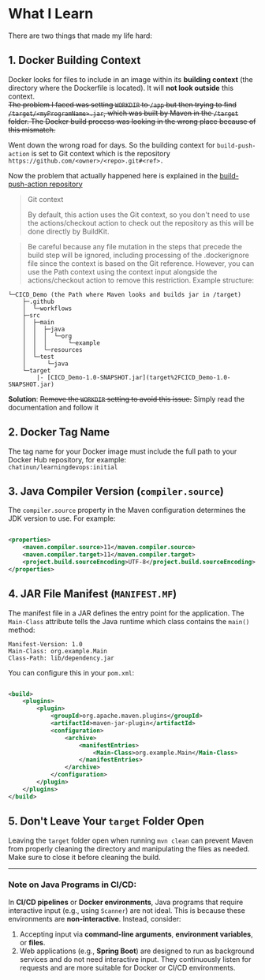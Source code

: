 # What I Learn

There are two things that made my life hard:

## 1. Docker Building Context

Docker looks for files to include in an image within its **building context** (the directory where the Dockerfile is
located). It will **not look outside** this context.  
~~The problem I faced was setting `WORKDIR` to `/app` but then trying to find `/target/<myProgramName>.jar`, which was
built by Maven in the `/target` folder. The Docker build process was looking in the wrong place because of this
mismatch.~~

Went down the wrong road for days. So the building context for `build-push-action` is set to Git context which is the
repository `https://github.com/<owner>/<repo>.git#<ref>.`

Now the problem that actually happened here is explained in the [build-push-action repository](www.google.com)
> Git context
>
>By default, this action uses the Git context, so you don't need to use the actions/checkout action to check out the
> repository as this will be done directly by BuildKit.



> Be careful because any file mutation in the steps that precede the build step will be ignored, including processing of
> the .dockerignore file since the context is based on the Git reference. However, you can use the Path context using
> the
> context input alongside the actions/checkout action to remove this restriction.
> Example structure:

```
└─CICD_Demo (the Path where Maven looks and builds jar in /target)
    ├─.github
    │  └─workflows
    ├─src
    │  ├─main
    │  │  ├─java
    │  │  │  └─org
    │  │  │      └─example
    │  │  └─resources
    │  └─test
    │      └─java
    └─target
        |- [CICD_Demo-1.0-SNAPSHOT.jar](target%2FCICD_Demo-1.0-SNAPSHOT.jar)
```

**Solution**: ~~Remove the `WORKDIR` setting to avoid this issue.~~ Simply read the documentation and follow it

## 2. Docker Tag Name

The tag name for your Docker image must include the full path to your Docker Hub repository, for example:  
`chatinun/learningdevops:initial`

## 3. Java Compiler Version (`compiler.source`)

The `compiler.source` property in the Maven configuration determines the JDK version to use. For example:

```xml

<properties>
    <maven.compiler.source>11</maven.compiler.source>
    <maven.compiler.target>11</maven.compiler.target>
    <project.build.sourceEncoding>UTF-8</project.build.sourceEncoding>
</properties>
```

## 4. JAR File Manifest (`MANIFEST.MF`)

The manifest file in a JAR defines the entry point for the application. The `Main-Class` attribute tells the Java
runtime which class contains the `main()` method:

```
Manifest-Version: 1.0
Main-Class: org.example.Main
Class-Path: lib/dependency.jar
```

You can configure this in your `pom.xml`:

```xml

<build>
    <plugins>
        <plugin>
            <groupId>org.apache.maven.plugins</groupId>
            <artifactId>maven-jar-plugin</artifactId>
            <configuration>
                <archive>
                    <manifestEntries>
                        <Main-Class>org.example.Main</Main-Class>
                    </manifestEntries>
                </archive>
            </configuration>
        </plugin>
    </plugins>
</build>
```

## 5. Don't Leave Your `target` Folder Open

Leaving the `target` folder open when running `mvn clean` can prevent Maven from properly cleaning the directory and
manipulating the files as needed. Make sure to close it before cleaning the build.

---

### **Note on Java Programs in CI/CD:**

In **CI/CD pipelines** or **Docker environments**, Java programs that require interactive input (e.g., using `Scanner`)
are not ideal. This is because these environments are **non-interactive**. Instead, consider:

1. Accepting input via **command-line arguments**, **environment variables**, or **files**.
2. Web applications (e.g., **Spring Boot**) are designed to run as background services and do not need interactive
   input. They continuously listen for requests and are more suitable for Docker or CI/CD environments.
